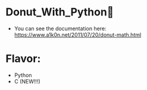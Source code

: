 # Donut_With_Python🍩

- You can see the documentation here:
https://www.a1k0n.net/2011/07/20/donut-math.html

# Flavor:
- Python
- C (NEW!!!)
